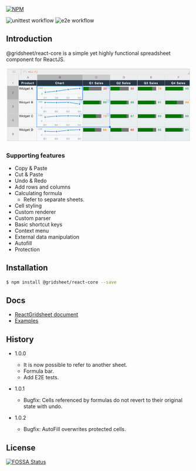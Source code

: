 [![NPM](https://nodei.co/npm/@gridsheet/react-core.png?mini=true)](https://www.npmjs.com/package/@gridsheet/react-core)

![unittest workflow](https://github.com/walkframe/gridsheet/actions/workflows/unittest.yaml/badge.svg?branch=master)
![e2e workflow](https://github.com/walkframe/gridsheet/actions/workflows/e2e.yaml/badge.svg?branch=master)

## Introduction

@gridsheet/react-core is a simple yet highly functional spreadsheet component for ReactJS.

![gridsheet](https://github.com/walkframe/gridsheet/raw/master/gridsheet.png)


### Supporting features

- Copy & Paste
- Cut & Paste
- Undo & Redo
- Add rows and columns
- Calculating formula
  - Refer to separate sheets.
- Cell styling
- Custom renderer
- Custom parser
- Basic shortcut keys
- Context menu
- External data manipulation
- Autofill
- Protection

## Installation

```sh
$ npm install @gridsheet/react-core --save
```

## Docs

- [ReactGridsheet document](https://docs.walkframe.com/products/gridsheet/react/)
- [Examples](https://docs.walkframe.com/products/gridsheet/examples/)

## History


- 1.0.0
  - It is now possible to refer to another sheet.
  - Formula bar.
  - Add E2E tests.

- 1.0.1
  - Bugfix: Cells referenced by formulas do not revert to their original state with undo.

- 1.0.2
  - Bugfix: AutoFill overwrites protected cells.

## License
[![FOSSA Status](https://app.fossa.com/api/projects/git%2Bgithub.com%2Fwalkframe%2Freact-gridsheet.svg?type=large)](https://app.fossa.com/projects/git%2Bgithub.com%2Fwalkframe%2Freact-gridsheet?ref=badge_large)
